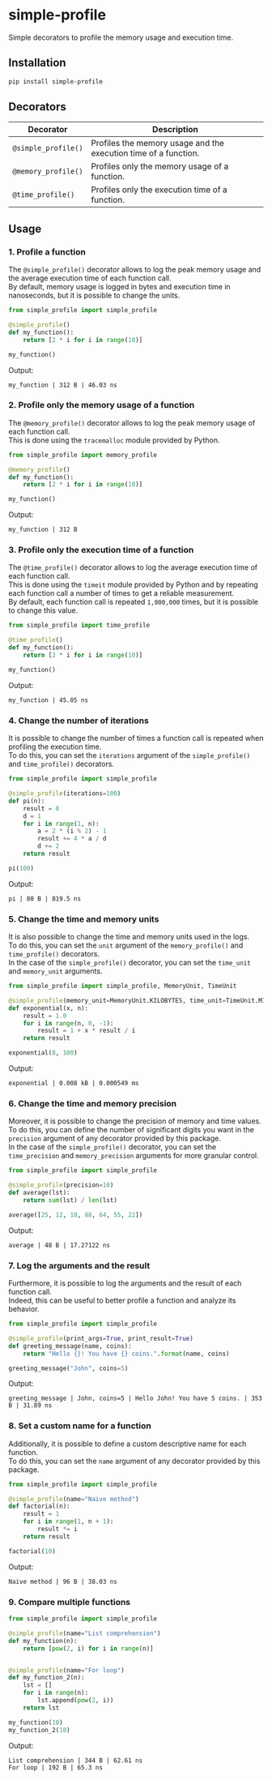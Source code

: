 # simple-profile

Simple decorators to profile the memory usage and execution time.

## Installation

```bash
pip install simple-profile
```

## Decorators

| Decorator           | Description                                                     |
|---------------------|-----------------------------------------------------------------|
| `@simple_profile()` | Profiles the memory usage and the execution time of a function. |
| `@memory_profile()` | Profiles only the memory usage of a function.                   |
| `@time_profile()`   | Profiles only the execution time of a function.                 |

## Usage

### 1. Profile a function

The `@simple_profile()` decorator allows to log the peak memory usage and the average execution time of each function call.\
By default, memory usage is logged in bytes and execution time in nanoseconds, but it is possible to change the units.

```python
from simple_profile import simple_profile

@simple_profile()
def my_function():
    return [2 * i for i in range(10)]

my_function()
```

Output: 

```
my_function | 312 B | 46.03 ns
```

### 2. Profile only the memory usage of a function

The `@memory_profile()` decorator allows to log the peak memory usage of each function call.\
This is done using the `tracemalloc` module provided by Python.

```python
from simple_profile import memory_profile

@memory_profile()
def my_function():
    return [2 * i for i in range(10)]

my_function()
```

Output: 

```
my_function | 312 B
```

### 3. Profile only the execution time of a function

The `@time_profile()` decorator allows to log the average execution time of each function call.\
This is done using the `timeit` module provided by Python and by repeating each function call a number of times to get a reliable measurement.\
By default, each function call is repeated `1,000,000` times, but it is possible to change this value.

```python
from simple_profile import time_profile

@time_profile()
def my_function():
    return [2 * i for i in range(10)]

my_function()
```

Output: 

```
my_function | 45.05 ns
```

### 4. Change the number of iterations

It is possible to change the number of times a function call is repeated when profiling the execution time.\
To do this, you can set the `iterations` argument of the `simple_profile()` and `time_profile()` decorators.

```python
from simple_profile import simple_profile

@simple_profile(iterations=100)
def pi(n):
    result = 0
    d = 1
    for i in range(1, n):
        a = 2 * (i % 2) - 1
        result += 4 * a / d
        d += 2
    return result

pi(100)
```

Output:

```
pi | 80 B | 819.5 ns
```

### 5. Change the time and memory units

It is also possible to change the time and memory units used in the logs.\
To do this, you can set the `unit` argument of the `memory_profile()` and `time_profile()` decorators.\
In the case of the `simple_profile()` decorator, you can set the `time_unit` and `memory_unit` arguments.

```python
from simple_profile import simple_profile, MemoryUnit, TimeUnit

@simple_profile(memory_unit=MemoryUnit.KILOBYTES, time_unit=TimeUnit.MILLISECONDS)
def exponential(x, n):
    result = 1.0
    for i in range(n, 0, -1):
        result = 1 + x * result / i
    return result

exponential(8, 100)
```

Output:

```
exponential | 0.008 kB | 0.000549 ms
```

### 6. Change the time and memory precision

Moreover, it is possible to change the precision of memory and time values.\
To do this, you can define the number of significant digits you want in the `precision` argument of any decorator provided by this package.\
In the case of the `simple_profile()` decorator, you can set the `time_precision` and `memory_precision` arguments for more granular control.

```python
from simple_profile import simple_profile

@simple_profile(precision=10)
def average(lst):
    return sum(lst) / len(lst)

average([25, 12, 18, 88, 64, 55, 22])
```

Output:

```
average | 48 B | 17.27122 ns
```

### 7. Log the arguments and the result

Furthermore, it is possible to log the arguments and the result of each function call.\
Indeed, this can be useful to better profile a function and analyze its behavior.

```python
from simple_profile import simple_profile

@simple_profile(print_args=True, print_result=True)
def greeting_message(name, coins):
    return "Hello {}! You have {} coins.".format(name, coins)

greeting_message("John", coins=5)
```

Output:

```
greeting_message | John, coins=5 | Hello John! You have 5 coins. | 353 B | 31.89 ns
```

### 8. Set a custom name for a function

Additionally, it is possible to define a custom descriptive name for each function.\
To do this, you can set the `name` argument of any decorator provided by this package.

```python
from simple_profile import simple_profile

@simple_profile(name="Naive method")
def factorial(n):
    result = 1
    for i in range(1, n + 1):
        result *= i
    return result

factorial(10)
```

Output:

```
Naive method | 96 B | 38.03 ns
```

### 9. Compare multiple functions

```python
from simple_profile import simple_profile

@simple_profile(name="List comprehension")
def my_function(n):
    return [pow(2, i) for i in range(n)]


@simple_profile(name="For loop")
def my_function_2(n):
    lst = []
    for i in range(n):
        lst.append(pow(2, i))
    return lst

my_function(10)
my_function_2(10)
```

Output:

```
List comprehension | 344 B | 62.61 ns
For loop | 192 B | 65.3 ns
```
